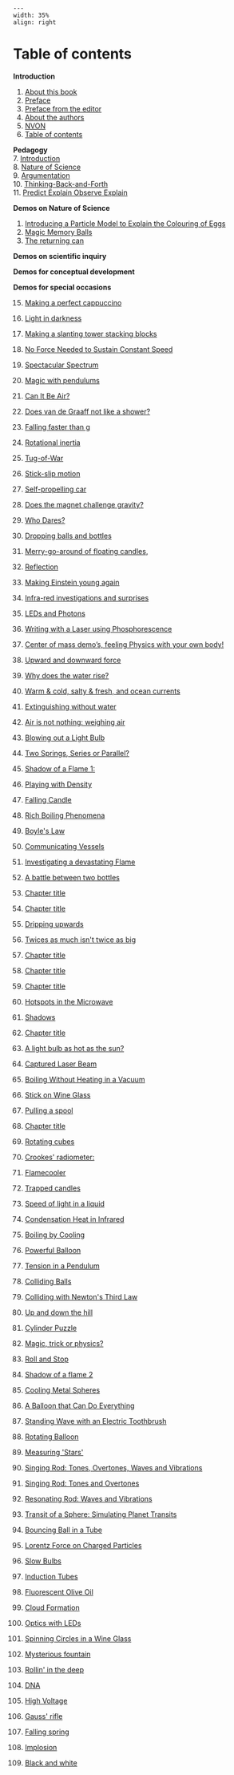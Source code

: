 ```{figure} ../figures/open.png
---
width: 35%
align: right
```

# Table of contents

**Introduction**
1. [About this book](/Introduction/About.md)
2. [Preface](/Introduction/Foreword.md)
3. [Preface from the editor](/introduction/Preface2.md)
4. [About the authors](/Introduction/Authors.md)
5. [NVON](/Introduction/Foreword.md)
6. [Table of contents](/Introduction/tableOC.md)

**Pedagogy**<br>
7. [Introduction](/Pedagogy/Introduction.md)<br>
8. [Nature of Science](/Pedagogy/Nos.md)<br>
9. [Argumentation](/Pedagogy/Argumentation.md)<br>
10. [Thinking-Back-and-Forth](/Pedagogy/BackAndForthThinking.md)<br>
11. [Predict Explain Observe Explain](/Pedagogy/PoE.md)

**Demos on Nature of Science**
1.	[Introducing a Particle Model to Explain the Colouring of Eggs](demos\demo01\demo01.md)
2.	[Magic Memory Balls](demos\demo08\demo08.md)
3.	[The returning can](demos\demo40\demo40.md)

**Demos on scientific inquiry**

**Demos for conceptual development**

**Demos for special occasions**


15.	[Making a perfect cappuccino](demos\demo02\demo02.md)
16.	[Light in darkness](demos\demo03\demo03.md)
17.	[Making a slanting tower stacking blocks](demos\demo04\demo04.md)
18.	[No Force Needed to Sustain Constant Speed](demos\demo05\demo05.md)
19.	[Spectacular Spectrum](demos\demo06\demo06.md)
20.	[Magic with pendulums](demos\demo07\demo07.md)

22.	[Can It Be Air?](demos\demo09\demo09.md)
23.	[Does van de Graaff not like a shower?](demos\demo10\demo10.md)
24.	[Falling faster than g](demos\demo11\demo11.md)
25.	[Rotational inertia](demos\demo12\demo12.md)
26.	[Tug-of-War](demos\demo13\demo13.md)
27.	[Stick-slip motion](demos\demo14\demo14.md)
28.	[Self-propelling car](demos\demo15\demo15.md)
29.	[Does the magnet challenge gravity?](demos\demo16\demo16.md)
30.	[Who Dares? ](demos\demo17\demo17.md)
31.	[Dropping balls and bottles](demos\demo18\demo18.md)
32.	[Merry-go-around of floating candles,](demos\demo19\demo19.md)
33.	[Reflection](demos\demo20\demo20.md)
34.	[Making Einstein young again](demos\demo21\demo21.md)
35.	[Infra-red investigations and surprises](demos\demo22\demo22.md)
36.	[LEDs and Photons](demos\demo23\demo23.md)
37.	[Writing with a Laser using Phosphorescence](demos\demo24\demo24.md)
38.	[Center of mass demo’s, feeling Physics with your own body!](demos\demo25\demo25.md)
39.	[Upward and downward force](demos\demo26\demo26.md)
40.	[Why does the water rise?](demos\demo27\demo27.md)
41.	[Warm & cold, salty & fresh, and ocean currents](demos\demo28\demo28.md)
42.	[Extinguishing without water](demos\demo29\demo29.md)
43.	[Air is not nothing: weighing air](demos\demo30\demo30.md)
44.	[Blowing out a Light Bulb](demos\demo31\demo31.md)
45.	[Two Springs, Series or Parallel?](demos\demo32\demo32.md)
46.	[Shadow of a Flame 1:](demos\demo33\demo33.md)
47.	[Playing with Density](demos\demo34\demo34.md)
48.	[Falling Candle](demos\demo35\demo35.md)
49.	[Rich Boiling Phenomena](demos\demo36\demo36.md)
50.	[Boyle's Law](demos\demo37\demo37.md)
51.	[Communicating Vessels](demos\demo38\demo38.md)
52.	[Investigating a devastating Flame](demos\demo39\demo39.md)

54.	[A battle between two bottles](demos\demo41\demo41.md)
55.	[Chapter title](demos\demo42\demo42.md)
56.	[Chapter title](demos\demo43\demo43.md)
57.	[Dripping upwards](demos\demo44\demo44.md)
58.	[Twices as much isn't twice as big](demos\demo45\demo45.md)
59.	[Chapter title](demos\demo46\demo46.md)
60.	[Chapter title](demos\demo47\demo47.md)
61.	[Chapter title](demos\demo48\demo48.md)
62.	[Hotspots in the Microwave](demos\demo49\demo49.md)
63.	[Shadows](demos\demo50\demo50.md)
64.	[Chapter title](demos\demo51\demo51.md)
65.	[A light bulb as hot as the sun?](demos\demo52\demo52.md)
66.	[Captured Laser Beam](demos\demo53\demo53.md)
67.	[Boiling Without Heating in a Vacuum](demos\demo54\demo54.md)
68.	[Stick on Wine Glass](demos\demo55\demo55.md)
69.	[Pulling a spool](demos\demo56\demo56.md)
70.	[Chapter title](demos\demo57\demo57.md)
71.	[Rotating cubes](demos\demo58\demo58.md)
72.	[Crookes' radiometer:](demos\demo59\demo59.md)
73.	[Flamecooler](demos\demo60\demo60.md)
74.	[Trapped candles](demos\demo61\demos61.md)
75.	[Speed of light in a liquid](demos\demo62\demo62.md)
76.	[Condensation Heat in Infrared](demos\demo63\demo63.md)
77.	[Boiling by Cooling](demos\demo64\demo64.md)
78.	[Powerful Balloon](demos\demo65\demo65.md)
79.	[Tension in a Pendulum](demos\demo66\demo66.md)
80.	[Colliding Balls](demos\demo67\demo67.md)
81.	[Colliding with Newton's Third Law](demos\demo68\demo68.md)
82.	[Up and down the hill](demos\demo69\demo69.md)
83.	[Cylinder Puzzle](demos\demo70\demo70.md)
84.	[Magic, trick or physics?](demos\demo71\demo71.md)
85.	[Roll and Stop](demos\demo72\demo72.md)
86.	[Shadow of a flame 2](demos\demo74\demo74.md)
87.	[Cooling Metal Spheres](demos\demo75\demo75.md)
88.	[A Balloon that Can Do Everything](demos\demo76\demo76.md)
89.	[Standing Wave with an Electric Toothbrush](demos\demo77\demo77.md)
90.	[Rotating Balloon](demos\demo78\demo78.md)
91.	[Measuring 'Stars'](demos\demo80\demo80.md)
92.	[Singing Rod: Tones, Overtones, Waves and Vibrations](demos\demo81\demo81.md)
93.	[Singing Rod: Tones and Overtones](demos\demo81\demo81_1.md)
94.	[Resonating Rod: Waves and Vibrations](demos\demo81\demo81_2.md)
95.	[Transit of a Sphere: Simulating Planet Transits](demos\demo82\demo82.md)
96.	[Bouncing Ball in a Tube](demos\demo83\demo83.md)
97.	[Lorentz Force on Charged Particles](demos\demo84\demo84.md)
98.	[Slow Bulbs](demos\demo85\.ipynb_checkpoints\demo85-checkpoint.md)
99.	[Induction Tubes](demos\demo86\demo86.md)
100.	[Fluorescent Olive Oil](demos\demo87\demo87.md)
101.	[Cloud Formation](demos\demo88\demo88.md)
102.	[Optics with LEDs](demos\demo89\demo89.md)
103.	[Spinning Circles in a Wine Glass](demos\demo90\demo90.md)
104.	[Mysterious fountain](demos\demo91\demo91.md)
105.	[Rollin' in the deep](demos\demo92\demo92.md)
106.	[DNA](demos\demo93\demo93.md)
107.	[High Voltage](demos\demo94\demo94.md)
108.	[Gauss' rifle](demos\demo95\demo95.md)
109.	[Falling spring](demos\demo96\demo96.md)
110.	[Implosion](demos\demo98\demo98.md)
111.	[Black and white](demos\demo99\demo99.md)


